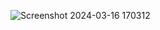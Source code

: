 ![Screenshot 2024-03-16 170312](https://github.com/otaviofrank/AtividadesCG/assets/27708799/0ee2d730-d5e4-4730-9b7b-e92598106a7c)
